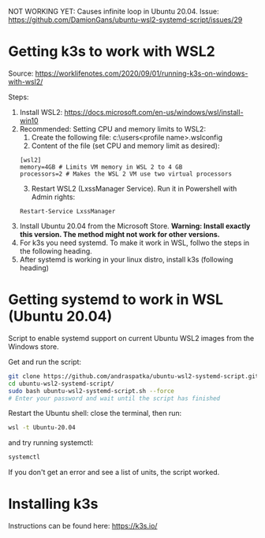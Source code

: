 NOT WORKING YET: Causes infinite loop in Ubuntu 20.04. Issue: https://github.com/DamionGans/ubuntu-wsl2-systemd-script/issues/29

# Getting k3s to work with WSL2

Source: https://worklifenotes.com/2020/09/01/running-k3s-on-windows-with-wsl2/

Steps:
1. Install WSL2: https://docs.microsoft.com/en-us/windows/wsl/install-win10
2. Recommended: Setting CPU and memory limits to WSL2:
   1. Create the following file: c:\users\<profile name>\.wslconfig
   2. Content of the file (set CPU and memory limit as desired):
    ```
    [wsl2]
    memory=4GB # Limits VM memory in WSL 2 to 4 GB
    processors=2 # Makes the WSL 2 VM use two virtual processors
    ```
   3. Restart WSL2 (LxssManager Service). Run it in Powershell with Admin rights:
   ```
   Restart-Service LxssManager
   ```
3. Install Ubuntu 20.04 from the Microsoft Store. **Warning: Install exactly this version. The method might not work for other versions.**
4. For k3s you need systemd. To make it work in WSL, follwo the steps in the following heading.
5. After systemd is working in your linux distro, install k3s (following heading)


# Getting systemd to work in WSL (Ubuntu 20.04)
Script to enable systemd support on current Ubuntu WSL2 images from the Windows store.


Get and run the script: 
```sh
git clone https://github.com/andraspatka/ubuntu-wsl2-systemd-script.git
cd ubuntu-wsl2-systemd-script/
sudo bash ubuntu-wsl2-systemd-script.sh --force
# Enter your password and wait until the script has finished
```
Restart the Ubuntu shell: close the terminal, then run:
```sh
wsl -t Ubuntu-20.04
```

and try running systemctl:
```sh
systemctl
```
If you don't get an error and see a list of units, the script worked.

# Installing k3s

Instructions can be found here: https://k3s.io/